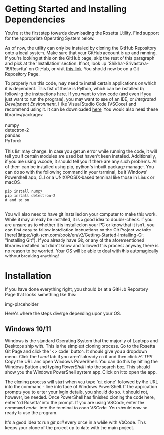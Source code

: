 # Getting Started and Installing Dependencies

You're at the first step towards downloading the Rosetta Utility. Find support for the appropriate Operating System below.  

As of now, the utility can only be installed by cloning the GitHub Repository onto a local system. Make sure that your GitHub account is up and running. If you're looking at this on the GitHub page, skip the rest of this paragraph and pick at the 'Installation' section. 
If not, look up 'Shikhar-Srivastava-16/Rosetta' on GitHub, or visit [this link](https://github.com/Shikhar-Srivastava-16/Rosetta "Rosetta's GitHub Page"). You should now be on a Git Repository Page.

To properly run this code, may need to install certain applications on which it is dependent. This fist of these is Python, which can be installed by following the instructions [here](https://www.python.org/downloads/). 
If you want to view code (and even if you just want to run the program), you may want to use of an IDE, or _Integrated Develpment Environment_. I like Visual Studio Code (VSCode) and recommend using it. 
It can be downloaded [here](https://code.visualstudio.com/ "VSCode Install Page"). You would also need these libraries/packages: <br> 
<br>
    numpy<br>
    detectron-2<br>
    pandas<br>
    PyTorch<br>
<br>
This list may change. In case you get an error while running the code, it will tell you if certain modules are used but haven't been installed. Additionally, if you are using vscode, it should tell you if there are any such problems. 
All of them can be installed using pip, python's inbuilt package manager. You can do so with the following command in your terminal, be it Windows' Powershell app, 
CLI or a UNIX/POSIX-based terminal like those in Linux or macOS. 
  <br>

```shell
pip install numpy
pip install detectron-2
# and so on
```

<br>
You will also need to have git installed on your computer to make this work. While it may already be installed, it is a good idea to double-check. If you are unsure as to whether it is installed on your PC or know that it isn't,
you can find easy to follow installation instructions on the Git Project website [here](https://git-scm.com/book/en/v2/Getting-Started-Installing-Git "Installing Git"). If you already have Git, or any of the aforementioned libraries 
installed but didn't know and followed this process anyway, there is no reason to be worried. Your OS will be able to deal with this automagically without breaking anything! 

# Installation
If you have done everything right, you should be at a GitHub Repostory Page that looks something like this:

img-placeholder

Here's where the steps diverge depending upon your OS. 

## Windows 10/11

Windows is the standard Operating System that the majority of Laptops and Desktops ship with. This is the simplest cloning process. Go to the Rosetta Git Page and click the '<> code' button. It should give you a dropdown menu.
Click the _Local_ tab if you aren't already on it and then click _HTTPS_. Copy the URL and open Windows PowerShell. You can do this by hitting the Windows Button and typing _PowerShell_ into the search box. This should show you the Windows PowerShell system app.
Click on it to open the app.

The cloning process will start when you type 'git clone' followed by the URL into the command - line interface of Windows PowerShell. If the application prompts you to enter your login details, you should do so. It should not, however, be needed.
Once PowerShell has finished cloning the code here, enter 'cd Rosetta' into the prompt. If you are using VSCode, enter the command _code ._ into the terminal to open VSCode. You should now be ready to use the program.

It's a good idea to run _git pull_ every once in a while with VSCode. This keeps your clone of the project up to date with the main project. 
